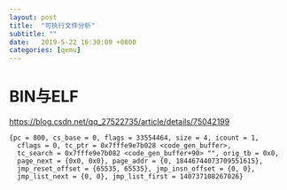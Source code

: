 ```yaml
---
layout: post
title:  "可执行文件分析"
subtitle: ""
date:   2019-5-22 16:30:09 +0800
categories: [qemu]
---
```


# BIN与ELF

<https://blog.csdn.net/qq_27522735/article/details/75042199>



```
{pc = 800, cs_base = 0, flags = 33554464, size = 4, icount = 1, 
  cflags = 0, tc_ptr = 0x7fffe9e7b028 <code_gen_buffer>, 
  tc_search = 0x7fffe9e7b082 <code_gen_buffer+90> "", orig_tb = 0x0, 
  page_next = {0x0, 0x0}, page_addr = {0, 18446744073709551615}, 
  jmp_reset_offset = {65535, 65535}, jmp_insn_offset = {0, 0}, 
  jmp_list_next = {0, 0}, jmp_list_first = 140737108267026}
```

